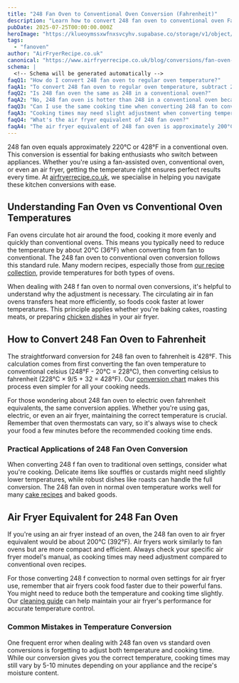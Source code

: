 ```yaml
---
title: "248 Fan Oven to Conventional Oven Conversion (Fahrenheit)"
description: "Learn how to convert 248 fan oven to conventional oven Fahrenheit easily for perfect baking results every time."
pubDate: 2025-07-25T00:00:00.000Z
heroImage: "https://klueoymssxwfnxsvcyhv.supabase.co/storage/v1/object/public/Shmucket/248-fan-oven-to-conventional-oven-conversion-fahrenheit.png"
tags:
  - "fanoven"
author: "AirFryerRecipe.co.uk"
canonical: "https://www.airfryerrecipe.co.uk/blog/conversions/fan-oven-to-fahrenheit/248-fan-oven-to-conventional-oven-conversion-fahrenheit"
schema: |
  <!-- Schema will be generated automatically -->
faqQ1: "How do I convert 248 fan oven to regular oven temperature?"
faqA1: "To convert 248 fan oven to regular oven temperature, subtract 20°C to get 228°C, then convert to Fahrenheit if needed (428°F). This adjustment accounts for the fan oven's more efficient heat distribution."
faqQ2: "Is 248 fan oven the same as 248 in a conventional oven?"
faqA2: "No, 248 fan oven is hotter than 248 in a conventional oven because the fan circulates heat more efficiently. You need to reduce the temperature by about 20°C (36°F) when converting to conventional oven settings."
faqQ3: "Can I use the same cooking time when converting 248 fan to conventional oven?"
faqA3: "Cooking times may need slight adjustment when converting temperatures. Start checking your food 5-10 minutes before the recipe's suggested time, as conventional ovens often cook slightly slower than fan ovens at equivalent temperatures."
faqQ4: "What's the air fryer equivalent of 248 fan oven?"
faqA4: "The air fryer equivalent of 248 fan oven is approximately 200°C (392°F). However, always check your food earlier as air fryers cook faster due to their compact size and powerful air circulation."
---
```

<p>248 fan oven equals approximately 220°C or 428°F in a conventional oven. This conversion is essential for baking enthusiasts who switch between appliances. Whether you're using a fan-assisted oven, conventional oven, or even an air fryer, getting the temperature right ensures perfect results every time. At <a href=https://www.airfryerrecipe.co.uk>airfryerrecipe.co.uk</a>, we specialise in helping you navigate these kitchen conversions with ease.</p>

<h2>Understanding Fan Oven vs Conventional Oven Temperatures</h2>
<p>Fan ovens circulate hot air around the food, cooking it more evenly and quickly than conventional ovens. This means you typically need to reduce the temperature by about 20°C (36°F) when converting from fan to conventional. The 248 fan oven to conventional oven conversion follows this standard rule. Many modern recipes, especially those from <a href=https://www.airfryerrecipe.co.uk/recipes>our recipe collection</a>, provide temperatures for both types of ovens.</p>
<p>When dealing with 248 f fan oven to normal oven conversions, it's helpful to understand why the adjustment is necessary. The circulating air in fan ovens transfers heat more efficiently, so foods cook faster at lower temperatures. This principle applies whether you're baking cakes, roasting meats, or preparing <a href=https://www.airfryerrecipe.co.uk/recipe-category/chicken>chicken dishes</a> in your air fryer.</p>

<h2>How to Convert 248 Fan Oven to Fahrenheit</h2>
<p>The straightforward conversion for 248 fan oven to fahrenheit is 428°F. This calculation comes from first converting the fan oven temperature to conventional celsius (248°F - 20°C = 228°C), then converting celsius to fahrenheit (228°C × 9/5 + 32 = 428°F). Our <a href=https://www.airfryerrecipe.co.uk/air-fryer-conversion-chart>conversion chart</a> makes this process even simpler for all your cooking needs.</p>
<p>For those wondering about 248 fan oven to electric oven fahrenheit equivalents, the same conversion applies. Whether you're using gas, electric, or even an air fryer, maintaining the correct temperature is crucial. Remember that oven thermostats can vary, so it's always wise to check your food a few minutes before the recommended cooking time ends.</p>

<h3>Practical Applications of 248 Fan Oven Conversion</h3>
<p>When converting 248 f fan oven to traditional oven settings, consider what you're cooking. Delicate items like soufflés or custards might need slightly lower temperatures, while robust dishes like roasts can handle the full conversion. The 248 fan oven in normal oven temperature works well for many <a href=https://www.airfryerrecipe.co.uk/recipe-category/cakes>cake recipes</a> and baked goods.</p>

<h2>Air Fryer Equivalent for 248 Fan Oven</h2>
<p>If you're using an air fryer instead of an oven, the 248 fan oven to air fryer equivalent would be about 200°C (392°F). Air fryers work similarly to fan ovens but are more compact and efficient. Always check your specific air fryer model's manual, as cooking times may need adjustment compared to conventional oven recipes.</p>
<p>For those converting 248 f convection to normal oven settings for air fryer use, remember that air fryers cook food faster due to their powerful fans. You might need to reduce both the temperature and cooking time slightly. Our <a href=https://www.airfryerrecipe.co.uk/air-fryer-cleaner>cleaning guide</a> can help maintain your air fryer's performance for accurate temperature control.</p>

<h3>Common Mistakes in Temperature Conversion</h3>
<p>One frequent error when dealing with 248 fan oven vs standard oven conversions is forgetting to adjust both temperature and cooking time. While our conversion gives you the correct temperature, cooking times may still vary by 5-10 minutes depending on your appliance and the recipe's moisture content.</p>
